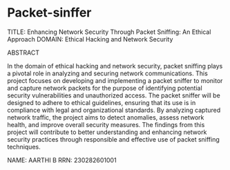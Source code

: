 # Packet-sinffer
TITLE: Enhancing Network Security Through Packet Sniffing: An Ethical Approach
DOMAIN: Ethical Hacking and Network Security

ABSTRACT



In the domain of ethical hacking and network security, packet sniffing plays a pivotal role in analyzing and securing network communications. This project focuses on developing and implementing a packet sniffer to monitor and capture network packets for the purpose of identifying potential security vulnerabilities and unauthorized access. The packet sniffer will be designed to adhere to ethical guidelines, ensuring that its use is in compliance with legal and organizational standards. By analyzing captured network traffic, the project aims to detect anomalies, assess network health, and improve overall security measures. The findings from this project will contribute to better understanding and enhancing network security practices through responsible and effective use of packet sniffing techniques.

NAME: AARTHI B
RRN: 230282601001
